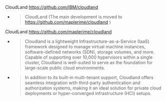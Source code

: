 
CloudLand https://github.com/IBM/cloudland
- > CloudLand (The main development is moved to https://github.com/maplerime/cloudland )

CloudLand https://github.com/maplerime/cloudland
- > Cloudland is a lightweight Infrastructure-as-a-Service (IaaS) framework designed to manage virtual machine instances, software-defined networks (SDN), storage volumes, and more. Capable of supporting over 10,000 hypervisors within a single cluster, Cloudland is well-suited to serve as the foundation for large-scale public cloud environments.
- > In addition to its built-in multi-tenant support, Cloudland offers seamless integration with third-party authentication and authorization systems, making it an ideal solution for private cloud deployments or hyper-converged infrastructure (HCI) setups.
